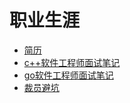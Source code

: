 # 职业生涯

- [简历](resume.md)
- [c++软件工程师面试笔记](cpp_interview.md)
- [go软件工程师面试笔记](go_interview.md)
- [裁员避坑](cut_job.md)

